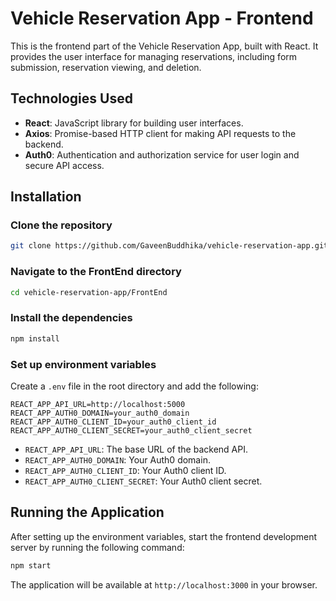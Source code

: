 # Vehicle Reservation App - Frontend

This is the frontend part of the Vehicle Reservation App, built with React. It provides the user interface for managing reservations, including form submission, reservation viewing, and deletion.

## Technologies Used

- **React**: JavaScript library for building user interfaces.
- **Axios**: Promise-based HTTP client for making API requests to the backend.
- **Auth0**: Authentication and authorization service for user login and secure API access.

## Installation

### Clone the repository

```bash
git clone https://github.com/GaveenBuddhika/vehicle-reservation-app.git
```

### Navigate to the FrontEnd directory

```bash
cd vehicle-reservation-app/FrontEnd
```

### Install the dependencies

```bash
npm install
```

### Set up environment variables

Create a `.env` file in the root directory and add the following:

```env
REACT_APP_API_URL=http://localhost:5000
REACT_APP_AUTH0_DOMAIN=your_auth0_domain
REACT_APP_AUTH0_CLIENT_ID=your_auth0_client_id
REACT_APP_AUTH0_CLIENT_SECRET=your_auth0_client_secret
```

- `REACT_APP_API_URL`: The base URL of the backend API.
- `REACT_APP_AUTH0_DOMAIN`: Your Auth0 domain.
- `REACT_APP_AUTH0_CLIENT_ID`: Your Auth0 client ID.
- `REACT_APP_AUTH0_CLIENT_SECRET`: Your Auth0 client secret.

## Running the Application

After setting up the environment variables, start the frontend development server by running the following command:

```bash
npm start
```

The application will be available at `http://localhost:3000` in your browser.

